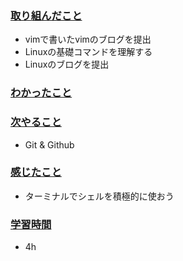 ### <u>取り組んだこと</u>
- vimで書いたvimのブログを提出
- Linuxの基礎コマンドを理解する
- Linuxのブログを提出

### <u>わかったこと</u>

### <u>次やること</u>
- Git & Github

### <u>感じたこと</u>
- ターミナルでシェルを積極的に使おう

### <u>学習時間</u>
- 4h